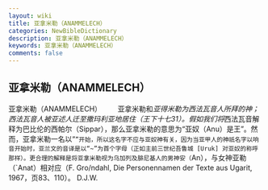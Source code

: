 ```yaml
---
layout: wiki
title: 亚拿米勒（ANAMMELECH）
categories: NewBibleDictionary
description: 亚拿米勒（ANAMMELECH）
keywords: 亚拿米勒（ANAMMELECH）
comments: false
---
```


## 亚拿米勒（ANAMMELECH）



亚拿米勒（ANAMMELECH）
　　亚拿米勒和*亚得米勒为西法瓦音人所拜的神；西法瓦音人被亚述人迁至撒玛利亚地居住（王下十七31）。假如我们将*西法瓦音解释为巴比伦的西帕尔（Sippar），那么亚拿米勒的意思为“亚奴（Anu）是王”。然而，亚拿米勒一名以“`”开始，所以这名字不应与亚奴神有关，因为当亚甲人的神祇名字以响音开始时，亚兰文的音译是以“~”为首个字母（正如主前三世纪吾鲁城 [Uruk] 对亚奴的称呼那样）。更合理的解释是将亚拿米勒视为乌加列及腓尼基人的男神安（`An），与女神亚勒（`Anat）相对应（F.
Gro/ndahl, Die Personennamen der Texte aus Ugarit,
1967，页83、110）。
D.J.W.



